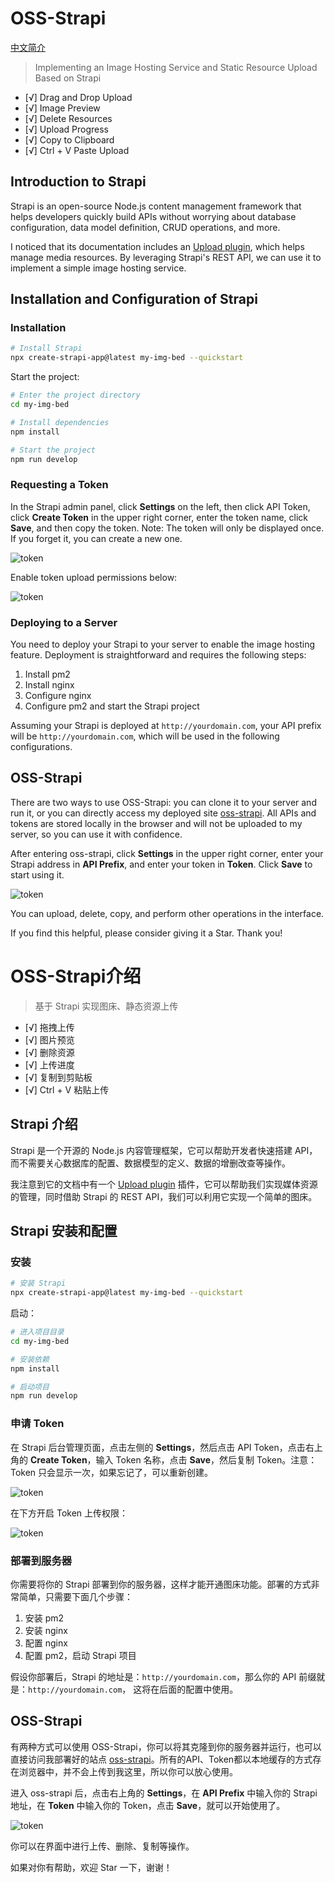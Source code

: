 # OSS-Strapi

[中文简介](#OSS-Strapi介绍)

> Implementing an Image Hosting Service and Static Resource Upload Based on Strapi

- [√] Drag and Drop Upload
- [√] Image Preview
- [√] Delete Resources
- [√] Upload Progress
- [√] Copy to Clipboard
- [√] Ctrl + V Paste Upload

## Introduction to Strapi

Strapi is an open-source Node.js content management framework that helps developers quickly build APIs without worrying about database configuration, data model definition, CRUD operations, and more.

I noticed that its documentation includes an [Upload plugin](https://strapi.io/documentation/3.0.0-beta.x/plugins/upload.html), which helps manage media resources. By leveraging Strapi's REST API, we can use it to implement a simple image hosting service.

## Installation and Configuration of Strapi

### Installation  

```bash
# Install Strapi
npx create-strapi-app@latest my-img-bed --quickstart
```

Start the project:

```bash
# Enter the project directory
cd my-img-bed

# Install dependencies
npm install

# Start the project
npm run develop
```

### Requesting a Token

In the Strapi admin panel, click **Settings** on the left, then click API Token, click **Create Token** in the upper right corner, enter the token name, click **Save**, and then copy the token. Note: The token will only be displayed once. If you forget it, you can create a new one.

![token](./public/1.png)

Enable token upload permissions below:

![token](./public/2.png)

### Deploying to a Server

You need to deploy your Strapi to your server to enable the image hosting feature. Deployment is straightforward and requires the following steps:

1. Install pm2
2. Install nginx
3. Configure nginx
4. Configure pm2 and start the Strapi project

Assuming your Strapi is deployed at `http://yourdomain.com`, your API prefix will be `http://yourdomain.com`, which will be used in the following configurations.

## OSS-Strapi

There are two ways to use OSS-Strapi: you can clone it to your server and run it, or you can directly access my deployed site [oss-strapi](https://oss-strapi.netlify.app/). All APIs and tokens are stored locally in the browser and will not be uploaded to my server, so you can use it with confidence.

After entering oss-strapi, click **Settings** in the upper right corner, enter your Strapi address in **API Prefix**, and enter your token in **Token**. Click **Save** to start using it.

![token](./public/3.png)

You can upload, delete, copy, and perform other operations in the interface.

If you find this helpful, please consider giving it a Star. Thank you!

# OSS-Strapi介绍

> 基于 Strapi 实现图床、静态资源上传

- [√] 拖拽上传
- [√] 图片预览
- [√] 删除资源
- [√] 上传进度
- [√] 复制到剪贴板
- [√] Ctrl + V 粘贴上传

## Strapi 介绍

Strapi 是一个开源的 Node.js 内容管理框架，它可以帮助开发者快速搭建 API，而不需要关心数据库的配置、数据模型的定义、数据的增删改查等操作。

我注意到它的文档中有一个 [Upload plugin](https://strapi.io/documentation/3.0.0-beta.x/plugins/upload.html) 插件，它可以帮助我们实现媒体资源的管理，同时借助 Strapi 的 REST API，我们可以利用它实现一个简单的图床。

## Strapi 安装和配置

### 安装  

```bash
# 安装 Strapi
npx create-strapi-app@latest my-img-bed --quickstart
```

启动：  

```bash
# 进入项目目录
cd my-img-bed

# 安装依赖
npm install

# 启动项目
npm run develop
```

### 申请 Token

在 Strapi 后台管理页面，点击左侧的 **Settings**，然后点击 API Token，点击右上角的 **Create Token**，输入 Token 名称，点击 **Save**，然后复制 Token。注意：Token 只会显示一次，如果忘记了，可以重新创建。  

![token](./public/1.png)

在下方开启 Token 上传权限：  

![token](./public/2.png)

### 部署到服务器

你需要将你的 Strapi 部署到你的服务器，这样才能开通图床功能。部署的方式非常简单，只需要下面几个步骤：  

1. 安装 pm2
2. 安装 nginx
3. 配置 nginx
4. 配置 pm2，启动 Strapi 项目

假设你部署后，Strapi 的地址是：`http://yourdomain.com`，那么你的 API 前缀就是：`http://yourdomain.com`， 这将在后面的配置中使用。

## OSS-Strapi

有两种方式可以使用 OSS-Strapi，你可以将其克隆到你的服务器并运行，也可以直接访问我部署好的站点 [oss-strapi](https://oss-strapi.netlify.app/)。所有的API、Token都以本地缓存的方式存在浏览器中，并不会上传到我这里，所以你可以放心使用。  

进入 oss-strapi 后，点击右上角的 **Settings**，在 **API Prefix** 中输入你的 Strapi 地址，在 **Token** 中输入你的 Token，点击 **Save**，就可以开始使用了。

![token](./public/3.png)

你可以在界面中进行上传、删除、复制等操作。  

如果对你有帮助，欢迎 Star 一下，谢谢！
